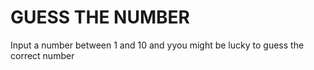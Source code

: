 <H1> GUESS THE NUMBER</H1>

Input a number between 1 and 10 and yyou might be lucky to guess the correct number
